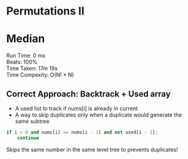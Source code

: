 Permutations II
=========
# Median
Run Time: 0 ms              
Beats: 100%      
Time Taken: 17m 19s    
Time Compexity: O(N! * N)
## Correct Approach: Backtrack + Used array
- A used list to track if nums[i] is already in current
- A way to skip duplicates only when a duplicate would generate the same subtree
``` python
if i > 0 and nums[i] == nums[i - 1] and not used[i - 1]:
    continue

```
Skips the same number in the same level tree to prevents duplicates!  

